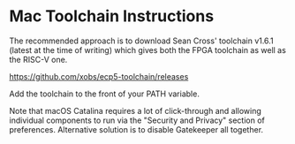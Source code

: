 # Mac Toolchain Instructions

The recommended approach is to download Sean Cross' toolchain v1.6.1 (latest at the time of writing) which gives both the FPGA toolchain as well as the RISC-V one.

https://github.com/xobs/ecp5-toolchain/releases

Add the toolchain to the front of your PATH variable.

Note that macOS Catalina requires a lot of click-through and allowing individual components to run via the "Security and Privacy" section of preferences. Alternative solution is to disable Gatekeeper all together.
